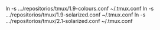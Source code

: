 ln -s .../repositorios/tmux/1.9-colours.conf ~/.tmux.conf
ln -s .../repositorios/tmux/1.9-solarized.conf ~/.tmux.conf
ln -s .../repositorios/tmux/2.1-solarized.conf ~/.tmux.conf

